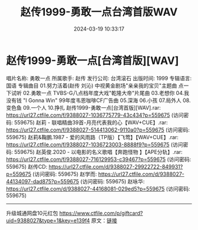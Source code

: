 ﻿---
title: 赵传1999-勇敢一点台湾首版WAV
date: 2024-03-19 10:33:17
categories: WAV车载音乐、镜像
tags: 华语中文
---
# 赵传1999-勇敢一点[台湾首版][WAV]

唱片名称: 勇敢一点
所属歌手: 赵传
发行公司: 台湾滚石
出版时间: 1999
专辑语言: 国语
专辑曲目
01.努力活着(赵传 刘沁) 中视黄金剧场"亲亲我的宝贝"主题曲
点一下试听
02.勇敢一点 TVBS-G八点档年度大戏"乾隆大帝"片尾曲
03.老想你
04.我没有钱 "I Gonna Win" 99年度韦恩咖啡CF广告曲
05.深海
06.小孩
07.局外人
08.变色鱼
09.一个人
10.挣扎
赵传1999-勇敢一点[台湾首版][WAV].rar: https://url27.ctfile.com/f/9388027-1036775779-43c434?p=559675
(访问密码: 559675)
赵莉 - 联唱精曲39首-月亮代表我的心【WAV+CUE】.rar: https://url27.ctfile.com/f/9388027-514413062-9110a0?p=559675
(访问密码: 559675)
赵莉&鞠鹏.1987 - 爱的风雨路（TP版）【飞莺】【WAV+CUE】.rar: https://url27.ctfile.com/f/9388027-1036723003-8888f9?p=559675
(访问密码: 559675)
赵英俊.2020 - 以电影的名义歌唱【奔跑怪物 】【APE分轨】.rar: https://url27.ctfile.com/f/9388027-716129953-c39467?p=559675
(访问密码: 559675)
赵传CD: https://url27.ctfile.com/d/9388027-29922722-849931?p=559675
(访问密码: 559675)
赵学而: https://url27.ctfile.com/d/9388027-44134097-dad875?p=559675
(访问密码: 559675)
赵咏华: https://url27.ctfile.com/d/9388027-44168081-029ed5?p=559675
(访问密码: 559675)
***************************
升级城通网盘10元红包 https://www.ctfile.com/p/giftcard?uid=9388027&type=1&key=e139f4
原文：[链接](https://blog.sina.com.cn/s/blog_1647c7e76010314sa.html)
